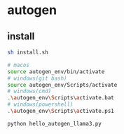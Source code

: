 # autogen

## install

```sh
sh install.sh
```

```sh
# macos
source autogen_env/bin/activate
# windows(git bash)
source autogen_env/Scripts/activate
# windows(cmd)
.\autogen_env\Scripts\activate.bat
# windows(powershell)
.\autogen_env\Scripts\activate.ps1

python hello_autogen_llama3.py
```
